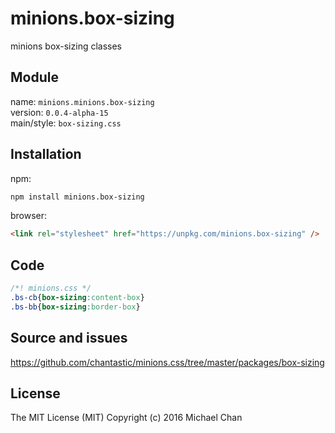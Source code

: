 # minions.box-sizing
minions box-sizing classes

## Module
name: `minions.minions.box-sizing`  
version: `0.0.4-alpha-15`  
main/style: `box-sizing.css`  

## Installation
npm:
```bash
npm install minions.box-sizing
```

browser:
```html
<link rel="stylesheet" href="https://unpkg.com/minions.box-sizing" />
```

## Code
```css
/*! minions.css */
.bs-cb{box-sizing:content-box}
.bs-bb{box-sizing:border-box}

```

## Source and issues

https://github.com/chantastic/minions.css/tree/master/packages/box-sizing

## License

The MIT License (MIT)
Copyright (c) 2016 Michael Chan